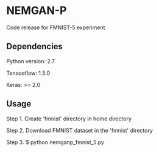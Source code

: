 # NEMGAN-P
Code release for FMNIST-5 experiment

## Dependencies

Python version: 2.7

Tensoeflow: 1.5.0

Keras: >= 2.0

## Usage

Step 1. Create 'fmnist' directory in home directory

Step 2. Download FMNIST dataset in the 'fmnist' directory

Step 3. $ python nemganp_fmnist_5.py
